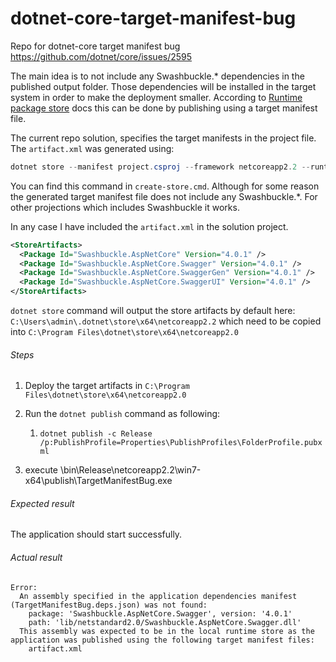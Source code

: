# dotnet-core-target-manifest-bug
Repo for dotnet-core target manifest bug https://github.com/dotnet/core/issues/2595

The main idea is to not include any Swashbuckle.* dependencies in the published output folder. Those dependencies will be installed in the target system in order to make the deployment smaller. According to [Runtime package store](<https://docs.microsoft.com/en-us/dotnet/core/deploying/runtime-store>) docs this can be done by publishing using a target manifest file.

The current repo solution, specifies the target manifests in the project file. The `artifact.xml` was generated using:

```powershell
dotnet store --manifest project.csproj --framework netcoreapp2.2 --runtime win7-x64 --skip-optimization
```

You can find this command in `create-store.cmd`. Although for some reason the generated target manifest file does not include any Swashbuckle.*. For other projections which includes Swashbuckle it works.

In any case I have included the `artifact.xml` in the solution project.

```xml
<StoreArtifacts>
  <Package Id="Swashbuckle.AspNetCore" Version="4.0.1" />
  <Package Id="Swashbuckle.AspNetCore.Swagger" Version="4.0.1" />
  <Package Id="Swashbuckle.AspNetCore.SwaggerGen" Version="4.0.1" />
  <Package Id="Swashbuckle.AspNetCore.SwaggerUI" Version="4.0.1" />
</StoreArtifacts>

```

`dotnet store` command will output the store artifacts by default here: `C:\Users\admin\.dotnet\store\x64\netcoreapp2.2` which need to be copied into `C:\Program Files\dotnet\store\x64\netcoreapp2.0`

###### Steps

1. Deploy the target artifacts in `C:\Program Files\dotnet\store\x64\netcoreapp2.0`
2. Run the `dotnet publish` command as following:
   1. `dotnet publish -c Release /p:PublishProfile=Properties\PublishProfiles\FolderProfile.pubxml`

3. execute \bin\Release\netcoreapp2.2\win7-x64\publish\TargetManifestBug.exe

###### Expected result

The application should start successfully.

###### Actual result

```
Error:
  An assembly specified in the application dependencies manifest (TargetManifestBug.deps.json) was not found:
    package: 'Swashbuckle.AspNetCore.Swagger', version: '4.0.1'
    path: 'lib/netstandard2.0/Swashbuckle.AspNetCore.Swagger.dll'
  This assembly was expected to be in the local runtime store as the application was published using the following target manifest files:
    artifact.xml

```


